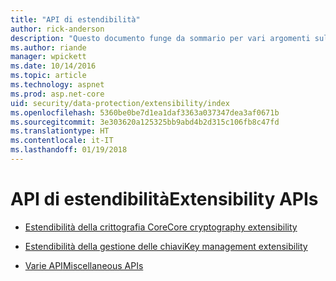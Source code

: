 ```yaml
---
title: "API di estendibilità"
author: rick-anderson
description: "Questo documento funge da sommario per vari argomenti sull'estendibilità della protezione dati di ASP.NET Core."
ms.author: riande
manager: wpickett
ms.date: 10/14/2016
ms.topic: article
ms.technology: aspnet
ms.prod: asp.net-core
uid: security/data-protection/extensibility/index
ms.openlocfilehash: 5360be0be7d1ea1daf3363a037347dea3af0671b
ms.sourcegitcommit: 3e303620a125325bb9abd4b2d315c106fb8c47fd
ms.translationtype: HT
ms.contentlocale: it-IT
ms.lasthandoff: 01/19/2018
---
```

# <a name="extensibility-apis"></a><span data-ttu-id="72b76-103">API di estendibilità</span><span class="sxs-lookup"><span data-stu-id="72b76-103">Extensibility APIs</span></span>

* [<span data-ttu-id="72b76-104">Estendibilità della crittografia Core</span><span class="sxs-lookup"><span data-stu-id="72b76-104">Core cryptography extensibility</span></span>](core-crypto.md)

* [<span data-ttu-id="72b76-105">Estendibilità della gestione delle chiavi</span><span class="sxs-lookup"><span data-stu-id="72b76-105">Key management extensibility</span></span>](key-management.md)

* [<span data-ttu-id="72b76-106">Varie API</span><span class="sxs-lookup"><span data-stu-id="72b76-106">Miscellaneous APIs</span></span>](misc-apis.md)
